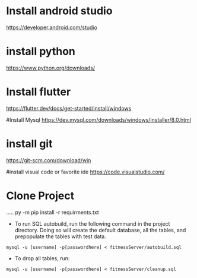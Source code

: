 # Install android studio
https://developer.android.com/studio

# install python 
https://www.python.org/downloads/

# Install flutter   
https://flutter.dev/docs/get-started/install/windows

#Install Mysql
https://dev.mysql.com/downloads/windows/installer/8.0.html

# install git 
https://git-scm.com/download/win

#install visual code or favorite ide
https://code.visualstudio.com/

# Clone Project
.....
py -m pip install -r requirments.txt
- To run SQL autobuild, run the following command in the project directory. Doing so will create the default database, all the tables, and prepopulate the tables with test data.
```
mysql -u [username] -p[passwordhere] < fitnessServer/autobuild.sql
```
- To drop all tables, run:
```
mysql -u [username] -p[passwordhere] < fitnessServer/cleanup.sql
```

